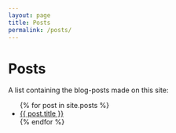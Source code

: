 ```yaml
---
layout: page
title: Posts
permalink: /posts/
---
```


# Posts

A list containing the blog-posts made on this site:

<ul>
  {% for post in site.posts %}
    <li>
      <a href="{{ post.url }}">{{ post.title }}</a>
    </li>
  {% endfor %}
</ul>
